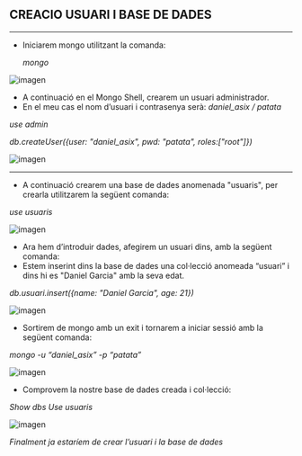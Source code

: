## CREACIO USUARI I BASE DE DADES

***

- Iniciarem mongo utilitzant la comanda: 

  *mongo*

![imagen](https://user-images.githubusercontent.com/61557739/154851717-cf97fc8c-0570-4d87-8360-1ff7c5e80c1d.png)

- A continuació en el Mongo Shell, crearem un usuari administrador.
- En el meu cas el nom d’usuari i contrasenya serà: *daniel_asix / patata*

*use admin*

*db.createUser({user: "daniel_asix", pwd: "patata", roles:["root"]})*

![imagen](https://user-images.githubusercontent.com/61557739/154851735-a4630bd3-4d7f-4fe7-8f04-5943ae86480a.png)

***

- A continuació crearem una base de dades anomenada "usuaris", per crearla utilitzarem la següent comanda:

*use usuaris*

![imagen](https://user-images.githubusercontent.com/61557739/154851749-c6bad915-ab66-4ba0-9b10-62897c42dede.png)

- Ara hem d’introduir dades, afegirem un usuari dins, amb la següent comanda:
- Estem inserint dins la base de dades una col·lecció anomeada “usuari” i dins hi es "Daniel Garcia" amb la seva edat.

*db.usuari.insert({name: "Daniel Garcia", age: 21})*

![imagen](https://user-images.githubusercontent.com/61557739/154851771-ce057392-3a30-4c81-9b30-a1caceee9c19.png)

- Sortirem de mongo amb un exit i tornarem a iniciar sessió amb la següent comanda:

*mongo -u “daniel_asix” -p “patata”*

![imagen](https://user-images.githubusercontent.com/61557739/154851789-90efc835-8b52-4e74-8511-94fef2f5414a.png)

- Comprovem la nostre base de dades creada i col·lecció:

*Show dbs
Use usuaris*

![imagen](https://user-images.githubusercontent.com/61557739/154851798-7cdbe631-56e8-490a-921e-0eadad11b8b1.png)

*Finalment ja estaríem de crear l’usuari i la base de dades*

